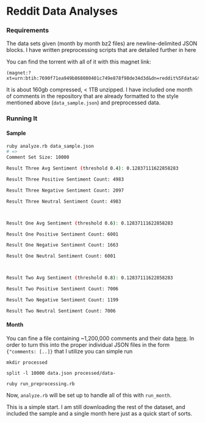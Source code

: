 # Reddit Data Analyses
### Requirements
The data sets given (month by month bz2 files) are newline-delimited JSON blocks. I have written preprocessing scripts
that are detailed further in here

You can find the torrent with all of it with this magnet link:

```
(magnet:?xt=urn:btih:7690f71ea949b868080401c749e878f98de34d3d&dn=reddit%5Fdata&tr=http%3A%2F%2Ftracker.pushshift.io%3A6969%2Fannounce&tr=udp%3A%2F%2Ftracker.openbittorrent.com%3A80).
```

It is about 160gb compressed, < 1TB unzipped. I have included one month of comments in the repository that are already
formatted to the style mentioned above (`data_sample.json`) and preprocessed data.

### Running It

#### Sample
```bash
ruby analyze.rb data_sample.json
# =>
Comment Set Size: 10000

Result Three Avg Sentiment (threshold 0.4): 0.12837111622858283

Result Three Positive Sentiment Count: 4983

Result Three Negative Sentiment Count: 2097

Result Three Neutral Sentiment Count: 4983



Result One Avg Sentiment (threshold 0.6): 0.12837111622858283

Result One Positive Sentiment Count: 6001

Result One Negative Sentiment Count: 1663

Result One Neutral Sentiment Count: 6001



Result Two Avg Sentiment (threshold 0.8): 0.12837111622858283

Result Two Positive Sentiment Count: 7006

Result Two Negative Sentiment Count: 1199

Result Two Neutral Sentiment Count: 7006

```

#### Month
You can fine a file containing ~1,200,000 comments and their data [here](filedropped_link). In order to turn this
into the proper individual JSON files in the form `{"comments: [..]}` that I utilize you can simple run

`mkdir processed`

`split -l 10000 data.json processed/data-`

`ruby run_preprocessing.rb`

Now, `analyze.rb` will be set up to handle all of this with `run_month`.

This is a simple start. I am still downloading the rest of the dataset, and included the sample and
a single month here just as a quick start of sorts.
